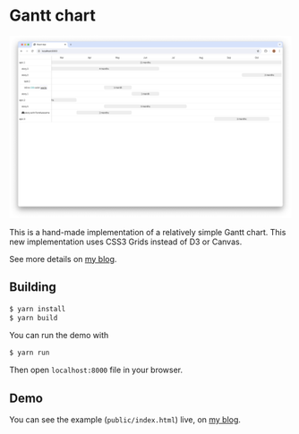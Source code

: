 # Gantt chart

![screenshot](screenshot.png)

This is a hand-made implementation of a relatively simple Gantt chart. This new implementation uses CSS3 Grids instead of D3 or Canvas.

See more details on [my blog](https://shybovycha.github.io/2024/06/27/gantt-chart-part4.html).

## Building

```bash
$ yarn install
$ yarn build
```

You can run the demo with

```bash
$ yarn run
```

Then open `localhost:8000` file in your browser.

## Demo

You can see the example (`public/index.html`) live, on [my blog](https://shybovycha.github.io/2024/06/27/gantt-chart-part4.html).
